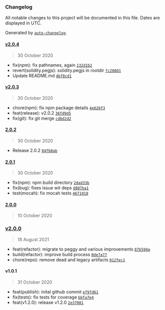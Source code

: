 ### Changelog

All notable changes to this project will be documented in this file. Dates are displayed in UTC.

Generated by [`auto-changelog`](https://github.com/CookPete/auto-changelog).

#### [v2.0.4](https://github.com/sambacha/solidity-pegjs-parser/compare/v2.0.3...v2.0.4)

> 30 October 2020

- fix(npm): fix pathnames, again [`132d1b2`](https://github.com/sambacha/solidity-pegjs-parser/commit/132d1b2fa3c9951befced2c0989a42adc5402b8e)
- revert(solidity.pegjs): solidity.pegjs in rootdir [`fc28601`](https://github.com/sambacha/solidity-pegjs-parser/commit/fc28601af20dad7611c9ebafa39c6a2356de7d84)
- Update README.md [`4bf8cd1`](https://github.com/sambacha/solidity-pegjs-parser/commit/4bf8cd1acc273118f9657fcaa0a6e146d04a0793)

#### [v2.0.3](https://github.com/sambacha/solidity-pegjs-parser/compare/2.0.2...v2.0.3)

> 30 October 2020

- chore(npm): fix npm package details [`4e626f3`](https://github.com/sambacha/solidity-pegjs-parser/commit/4e626f395d68e54885fc13f4a1123b2cd14f3085)
- feat(release): v2.0.2 [`36fd9d5`](https://github.com/sambacha/solidity-pegjs-parser/commit/36fd9d563cdfa5e8580eff4c3938d051b3030aa8)
- fix(git): fix git merge [`cd6d2d2`](https://github.com/sambacha/solidity-pegjs-parser/commit/cd6d2d206f8009358e0b3f6bed7e0b443034a5cf)

#### [2.0.2](https://github.com/sambacha/solidity-pegjs-parser/compare/2.0.1...2.0.2)

> 30 October 2020

- Release 2.0.2 [`84fb0ab`](https://github.com/sambacha/solidity-pegjs-parser/commit/84fb0ab4335478aa9be1e9c88cbeaa329ec15fe7)

#### [2.0.1](https://github.com/sambacha/solidity-pegjs-parser/compare/2.0.0...2.0.1)

> 30 October 2020

- fix(npm): npm build directory [`2dad33b`](https://github.com/sambacha/solidity-pegjs-parser/commit/2dad33b73271627adddc74d74c03b19b46c1c588)
- fix(bug): fixes issue wit deps [`d807ba1`](https://github.com/sambacha/solidity-pegjs-parser/commit/d807ba1e7313cb7fc628130ab6abef1d474bae0a)
- test(mocah): fix mocah tests [`4671018`](https://github.com/sambacha/solidity-pegjs-parser/commit/46710187897d4f16f5dec94d76b019124669100f)

#### [2.0.0](https://github.com/sambacha/solidity-pegjs-parser/compare/v2.0.0...2.0.0)

> 10 October 2020

### [v2.0.0](https://github.com/sambacha/solidity-pegjs-parser/compare/v1.0.1...v2.0.0)

> 18 August 2021

- feat(refactor): migrate to peggy and various improvements [`87b594a`](https://github.com/sambacha/solidity-pegjs-parser/commit/87b594ad21e1221b5e3574ac8f69b5751a9ce4be)
- build(refactor): improve build process [`0de7a77`](https://github.com/sambacha/solidity-pegjs-parser/commit/0de7a774bf2edd51b03a865e435b30a02feb5313)
- chore(repo): remove dead and legacy artifacts [`012fec1`](https://github.com/sambacha/solidity-pegjs-parser/commit/012fec1b5000017a6125c38580d76a3299f597cc)

#### v1.0.1

> 31 October 2020

- feat(publish): inital github commit [`ef9fd61`](https://github.com/sambacha/solidity-pegjs-parser/commit/ef9fd618cc1d2975f24ab6f387036d869ae76b4d)
- fix(tests): fix tests for coverage [`bbfa7e4`](https://github.com/sambacha/solidity-pegjs-parser/commit/bbfa7e4658cb81ee66c18b0ad37ebc4df910e604)
- feat(v1.2.0): release v1.2.0 [`2e37081`](https://github.com/sambacha/solidity-pegjs-parser/commit/2e37081899cf04ff19cef05f2c58dfb117167836)
